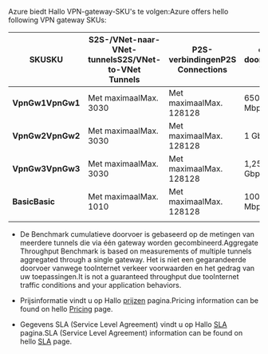 <span data-ttu-id="fb689-101">Azure biedt Hallo VPN-gateway-SKU's te volgen:</span><span class="sxs-lookup"><span data-stu-id="fb689-101">Azure offers hello following VPN gateway SKUs:</span></span>

|<span data-ttu-id="fb689-102">**SKU**</span><span class="sxs-lookup"><span data-stu-id="fb689-102">**SKU**</span></span>   | <span data-ttu-id="fb689-103">**S2S-/VNet-naar-VNet-<br>tunnels**</span><span class="sxs-lookup"><span data-stu-id="fb689-103">**S2S/VNet-to-VNet<br>Tunnels**</span></span> | <span data-ttu-id="fb689-104">**P2S-<br>verbindingen**</span><span class="sxs-lookup"><span data-stu-id="fb689-104">**P2S<br>Connections**</span></span> | <span data-ttu-id="fb689-105">**Benchmark cumulatieve<br>doorvoer**</span><span class="sxs-lookup"><span data-stu-id="fb689-105">**Aggregate<br>Throughput Benchmark**</span></span> |
|---       | ---                             | ---                    | ---                         |
|<span data-ttu-id="fb689-106">**VpnGw1**</span><span class="sxs-lookup"><span data-stu-id="fb689-106">**VpnGw1**</span></span>| <span data-ttu-id="fb689-107">Met maximaal</span><span class="sxs-lookup"><span data-stu-id="fb689-107">Max.</span></span> <span data-ttu-id="fb689-108">30</span><span class="sxs-lookup"><span data-stu-id="fb689-108">30</span></span>                         | <span data-ttu-id="fb689-109">Met maximaal</span><span class="sxs-lookup"><span data-stu-id="fb689-109">Max.</span></span> <span data-ttu-id="fb689-110">128</span><span class="sxs-lookup"><span data-stu-id="fb689-110">128</span></span>               | <span data-ttu-id="fb689-111">650 Mbps</span><span class="sxs-lookup"><span data-stu-id="fb689-111">650 Mbps</span></span>                    |
|<span data-ttu-id="fb689-112">**VpnGw2**</span><span class="sxs-lookup"><span data-stu-id="fb689-112">**VpnGw2**</span></span>| <span data-ttu-id="fb689-113">Met maximaal</span><span class="sxs-lookup"><span data-stu-id="fb689-113">Max.</span></span> <span data-ttu-id="fb689-114">30</span><span class="sxs-lookup"><span data-stu-id="fb689-114">30</span></span>                         | <span data-ttu-id="fb689-115">Met maximaal</span><span class="sxs-lookup"><span data-stu-id="fb689-115">Max.</span></span> <span data-ttu-id="fb689-116">128</span><span class="sxs-lookup"><span data-stu-id="fb689-116">128</span></span>               | <span data-ttu-id="fb689-117">1 Gbps</span><span class="sxs-lookup"><span data-stu-id="fb689-117">1 Gbps</span></span>                      |
|<span data-ttu-id="fb689-118">**VpnGw3**</span><span class="sxs-lookup"><span data-stu-id="fb689-118">**VpnGw3**</span></span>| <span data-ttu-id="fb689-119">Met maximaal</span><span class="sxs-lookup"><span data-stu-id="fb689-119">Max.</span></span> <span data-ttu-id="fb689-120">30</span><span class="sxs-lookup"><span data-stu-id="fb689-120">30</span></span>                         | <span data-ttu-id="fb689-121">Met maximaal</span><span class="sxs-lookup"><span data-stu-id="fb689-121">Max.</span></span> <span data-ttu-id="fb689-122">128</span><span class="sxs-lookup"><span data-stu-id="fb689-122">128</span></span>               | <span data-ttu-id="fb689-123">1,25 Gbps</span><span class="sxs-lookup"><span data-stu-id="fb689-123">1.25 Gbps</span></span>                   |
|<span data-ttu-id="fb689-124">**Basic**</span><span class="sxs-lookup"><span data-stu-id="fb689-124">**Basic**</span></span> | <span data-ttu-id="fb689-125">Met maximaal</span><span class="sxs-lookup"><span data-stu-id="fb689-125">Max.</span></span> <span data-ttu-id="fb689-126">10</span><span class="sxs-lookup"><span data-stu-id="fb689-126">10</span></span>                         | <span data-ttu-id="fb689-127">Met maximaal</span><span class="sxs-lookup"><span data-stu-id="fb689-127">Max.</span></span> <span data-ttu-id="fb689-128">128</span><span class="sxs-lookup"><span data-stu-id="fb689-128">128</span></span>               | <span data-ttu-id="fb689-129">100 Mbps</span><span class="sxs-lookup"><span data-stu-id="fb689-129">100 Mbps</span></span>                    | 
|          |                                 |                        |                             | 

- <span data-ttu-id="fb689-130">De Benchmark cumulatieve doorvoer is gebaseerd op de metingen van meerdere tunnels die via één gateway worden gecombineerd.</span><span class="sxs-lookup"><span data-stu-id="fb689-130">Aggregate Throughput Benchmark is based on measurements of multiple tunnels aggregated through a single gateway.</span></span> <span data-ttu-id="fb689-131">Het is niet een gegarandeerde doorvoer vanwege tooInternet verkeer voorwaarden en het gedrag van uw toepassingen.</span><span class="sxs-lookup"><span data-stu-id="fb689-131">It is not a guaranteed throughput due tooInternet traffic conditions and your application behaviors.</span></span>

- <span data-ttu-id="fb689-132">Prijsinformatie vindt u op Hallo [prijzen](https://azure.microsoft.com/pricing/details/vpn-gateway) pagina.</span><span class="sxs-lookup"><span data-stu-id="fb689-132">Pricing information can be found on hello [Pricing](https://azure.microsoft.com/pricing/details/vpn-gateway) page.</span></span>

- <span data-ttu-id="fb689-133">Gegevens SLA (Service Level Agreement) vindt u op Hallo [SLA](https://azure.microsoft.com/support/legal/sla/vpn-gateway/) pagina.</span><span class="sxs-lookup"><span data-stu-id="fb689-133">SLA (Service Level Agreement) information can be found on hello [SLA](https://azure.microsoft.com/support/legal/sla/vpn-gateway/) page.</span></span>
